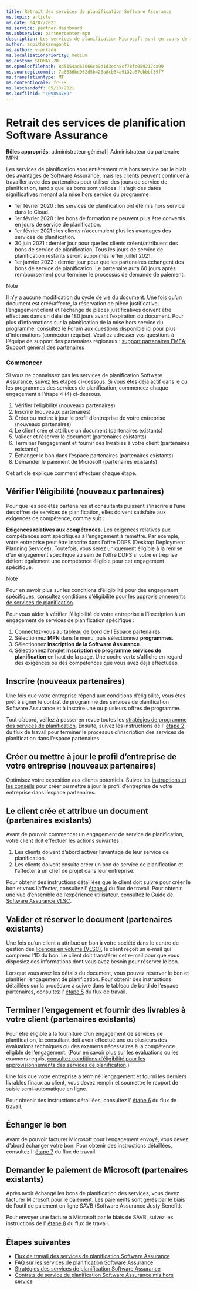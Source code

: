 ```yaml
---
title: Retrait des services de planification Software Assurance
ms.topic: article
ms.date: 04/07/2021
ms.service: partner-dashboard
ms.subservice: partnercenter-mpn
description: Les services de planification Microsoft sont en cours de retrait.
author: arpithakanuganti
ms.author: v-arkanu
ms.localizationpriority: medium
ms.custom: SEOMAY.20
ms.openlocfilehash: 8d5154ad63066cb9d1d3eda8cf78fc059217ca99
ms.sourcegitcommit: 7a6836bd962d5b426a8cb34a9132a87cbbbf39f7
ms.translationtype: MT
ms.contentlocale: fr-FR
ms.lasthandoff: 05/13/2021
ms.locfileid: "109854789"
---
```

# <a name="software-assurance-planning-services-retirement"></a>Retrait des services de planification Software Assurance

**Rôles appropriés**: administrateur général | Administrateur du partenaire MPN


Les services de planification sont entièrement mis hors service par le biais des avantages de Software Assurance, mais les clients peuvent continuer à travailler avec des partenaires pour utiliser des jours de service de planification, tandis que les bons sont valides. Il s’agit des dates significatives menant à la mise hors service du programme : 

- 1er février 2020 : les services de planification ont été mis hors service dans le Cloud.  
- 1er février 2020 : les bons de formation ne peuvent plus être convertis en jours de service de planification.  
- 1er février 2021 : les clients n’accumulent plus les avantages des services de planification. 
- 30 juin 2021 : dernier jour pour que les clients créent/attribuent des bons de service de planification. Tous les jours de service de planification restants seront supprimés le 1er juillet 2021.
- 1er janvier 2022 : dernier jour pour que les partenaires échangent des bons de service de planification. Le partenaire aura 60 jours après remboursement pour terminer le processus de demande de paiement.  

>[!NOTE]
>Il n’y a aucune modification du cycle de vie du document. Une fois qu’un document est créé/affecté, la réservation de pièce justificative, l’engagement client et l’échange de pièces justificatives doivent être effectués dans un délai de 180 jours avant l’expiration du document.  Pour plus d’informations sur la planification de la mise hors service du programme, consultez le Forum aux questions disponible [ici](https://partner.microsoft.com/resources/collection/software-assurance-benefit-changes#/) pour plus d’informations (connexion requise).  Veuillez adresser vos questions à l’équipe de support des partenaires régionaux : [support partenaires EMEA](mailto:savoucher@msdirectservices.com); [Support général des partenaires](https://partner.microsoft.com/dashboard/support/servicerequests)


### <a name="get-started"></a>Commencer

Si vous ne connaissez pas les services de planification Software Assurance, suivez les étapes ci-dessous. Si vous êtes déjà actif dans le ou les programmes des services de planification, commencez chaque engagement à l’étape 4 (4) ci-dessous.

1. Vérifier l’éligibilité (nouveaux partenaires)
2. Inscrire (nouveaux partenaires)
3. Créer ou mettre à jour le profil d’entreprise de votre entreprise (nouveaux partenaires)
4. Le client crée et attribue un document (partenaires existants)
5. Valider et réserver le document (partenaires existants)
6. Terminer l’engagement et fournir des livrables à votre client (partenaires existants)
7. Échanger le bon dans l’espace partenaires (partenaires existants)
8. Demander le paiement de Microsoft (partenaires existants)

Cet article explique comment effectuer chaque étape.

## <a name="verify-eligibility-new-partners"></a>Vérifier l’éligibilité (nouveaux partenaires)

Pour que les sociétés partenaires et consultants puissent s’inscrire à l’une des offres de services de planification, elles doivent satisfaire aux exigences de compétence, comme suit :

**Exigences relatives aux compétences.** Les exigences relatives aux compétences sont spécifiques à l’engagement à remettre. Par exemple, votre entreprise peut être inscrite dans l’offre DDPS (Desktop Deployment Planning Services). Toutefois, vous serez uniquement éligible à la remise d’un engagement spécifique au sein de l’offre DDPS si votre entreprise détient également une compétence éligible pour cet engagement spécifique.

>[!NOTE]
> Pour en savoir plus sur les conditions d’éligibilité pour des engagement spécifiques, [consultez conditions d’éligibilité pour les approvisionnements de services de planification](software-assurance-dps-requirements.md).

Pour vous aider à vérifier l’éligibilité de votre entreprise à l’inscription à un engagement de services de planification spécifique :

1. Connectez-vous au [tableau de bord](https://partner.microsoft.com/dashboard/home) de l’Espace partenaires.
2. Sélectionnez **MPN** dans le menu, puis sélectionnez **programmes**.
3. Sélectionnez **inscription de la Software Assurance**.
4. Sélectionnez l’onglet **inscription de programme services de planification** en haut de la page. Une coche verte s’affiche en regard des exigences ou des compétences que vous avez déjà effectuées.

## <a name="enroll-new-partners"></a>Inscrire (nouveaux partenaires)

Une fois que votre entreprise répond aux conditions d’éligibilité, vous êtes prêt à signer le contrat de programme des services de planification Software Assurance et à inscrire une ou plusieurs offres de programme.

Tout d’abord, veillez à passer en revue toutes les [stratégies de programme des services de planification](https://go.microsoft.com/fwlink/?linkid=2115984). Ensuite, suivez les instructions de l' [étape 2](https://go.microsoft.com/fwlink/?linkid=2115983) du flux de travail pour terminer le processus d’inscription des services de planification dans l’espace partenaires.


## <a name="create-or-update-your-companys-business-profile-new-partners"></a>Créer ou mettre à jour le profil d’entreprise de votre entreprise (nouveaux partenaires)

Optimisez votre exposition aux clients potentiels. Suivez les [instructions et les conseils](create-a-marketing-profile.md) pour créer ou mettre à jour le profil d’entreprise de votre entreprise dans l’espace partenaires.

## <a name="customer-creates-and-assigns-voucher-existing-partners"></a>Le client crée et attribue un document (partenaires existants)

Avant de pouvoir commencer un engagement de service de planification, votre client doit effectuer les actions suivantes :

1. Les clients doivent d’abord activer l’avantage de leur service de planification.
2. Les clients doivent ensuite créer un bon de service de planification et l’affecter à un chef de projet dans leur entreprise.

Pour obtenir des instructions détaillées que le client doit suivre pour créer le bon et vous l’affecter, consultez l' [étape 4](https://go.microsoft.com/fwlink/?linkid=2115983) du flux de travail. Pour obtenir une vue d’ensemble de l’expérience utilisateur, consultez le [Guide de Software Assurance VLSC](https://download.microsoft.com/download/A/7/D/A7D04694-1B1E-4B18-918F-0EDCD43BA2E5/VLSC-Software-Assurance-Guide_en-US.pdf).

## <a name="validate-and-reserve-voucher-existing-partners"></a>Valider et réserver le document (partenaires existants)

Une fois qu’un client a attribué un bon à votre société dans le centre de gestion des [licences en volume (VLSC)](https://www.microsoft.com/Licensing/servicecenter/default.aspx), le client reçoit un e-mail qui comprend l’ID du bon. Le client doit transférer cet e-mail pour que vous disposiez des informations dont vous avez besoin pour réserver le bon.

Lorsque vous avez les détails du document, vous pouvez réserver le bon et planifier l’engagement de planification. Pour obtenir des instructions détaillées sur la procédure à suivre dans le tableau de bord de l’espace partenaires, consultez l' [étape 5](https://go.microsoft.com/fwlink/?linkid=2115983) du flux de travail.

## <a name="complete-engagement-and-provide-deliverables-to-your-customer-existing-partners"></a>Terminer l’engagement et fournir des livrables à votre client (partenaires existants)

Pour être éligible à la fourniture d’un engagement de services de planification, le consultant doit avoir effectué une ou plusieurs des évaluations techniques ou des examens nécessaires à la compétence éligible de l’engagement. (Pour en savoir plus sur les évaluations ou les examens requis, [consultez conditions d’éligibilité pour les approvisionnements des services de planification](software-assurance-dps-requirements.md).)

Une fois que votre entreprise a terminé l’engagement et fourni les derniers livrables finaux au client, vous devez remplir et soumettre le rapport de saisie semi-automatique en ligne.

Pour obtenir des instructions détaillées, consultez l' [étape 6](https://go.microsoft.com/fwlink/?linkid=2115983) du flux de travail.

## <a name="redeem-voucher"></a>Échanger le bon

Avant de pouvoir facturer Microsoft pour l’engagement envoyé, vous devez d’abord échanger votre bon. Pour obtenir des instructions détaillées, consultez l' [étape 7](https://go.microsoft.com/fwlink/?linkid=2115983) du flux de travail.

## <a name="request-payment-from-microsoft-existing-partners"></a>Demander le paiement de Microsoft (partenaires existants)

Après avoir échangé les bons de planification des services, vous devez facturer Microsoft pour le paiement. Les paiements sont gérés par le biais de l’outil de paiement en ligne SAVB (Software Assurance Justy Benefit).

Pour envoyer une facture à Microsoft par le biais de SAVB, suivez les instructions de l' [étape 8](https://go.microsoft.com/fwlink/?linkid=2115983) du flux de travail.

## <a name="next-steps"></a>Étapes suivantes

- [Flux de travail des services de planification Software Assurance](https://go.microsoft.com/fwlink/?linkid=2115983)
- [FAQ sur les services de planification Software Assurance](https://go.microsoft.com/fwlink/?linkid=2116077)
- [Stratégies des services de planification Software Assurance](https://go.microsoft.com/fwlink/?linkid=2115984)
- [Contrats de service de planification Software Assurance mis hors service](https://query.prod.cms.rt.microsoft.com/cms/api/am/binary/RE4sln9)
